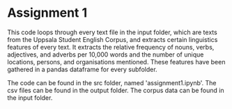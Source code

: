 # Assignment 1
This code loops through every text file in the input folder, which are texts from the Uppsala Student English Corpus, and extracts certain linguistics features of every text. It extracts the relative frequency of nouns, verbs, adjectives, and adverbs per 10,000 words and the number of unique locations, persons, and organisations mentioned. These features have been gathered in a pandas dataframe for every subfolder.

The code can be found in the src folder, named 'assignment1.ipynb'.
The csv files can be found in the output folder.
The corpus data can be found in the input folder.